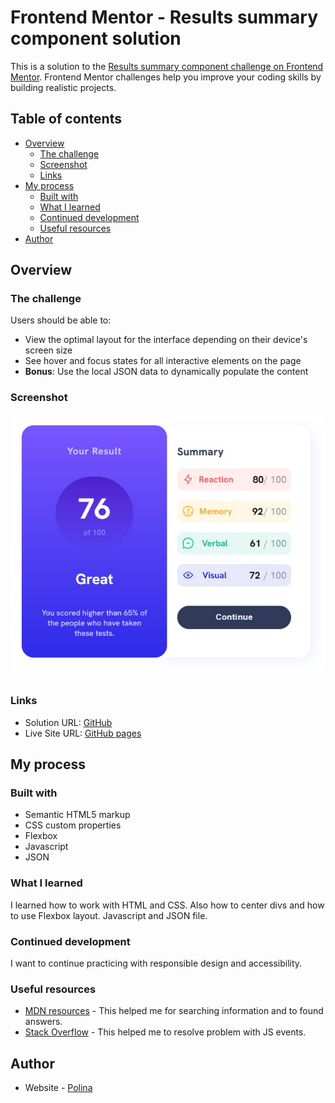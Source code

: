 # Frontend Mentor - Results summary component solution

This is a solution to the [Results summary component challenge on Frontend Mentor](https://www.frontendmentor.io/challenges/results-summary-component-CE_K6s0maV). Frontend Mentor challenges help you improve your coding skills by building realistic projects. 

## Table of contents

- [Overview](#overview)
  - [The challenge](#the-challenge)
  - [Screenshot](#screenshot)
  - [Links](#links)
- [My process](#my-process)
  - [Built with](#built-with)
  - [What I learned](#what-i-learned)
  - [Continued development](#continued-development)
  - [Useful resources](#useful-resources)
- [Author](#author)

## Overview

### The challenge

Users should be able to:

- View the optimal layout for the interface depending on their device's screen size
- See hover and focus states for all interactive elements on the page
- **Bonus**: Use the local JSON data to dynamically populate the content

### Screenshot

![Image](./resources/images/results-summary-screenshot.jpg)

### Links

- Solution URL: [GitHub](https://github.com/polinagusakova/Results-summary)
- Live Site URL: [GitHub pages](https://polinagusakova.github.io/Results-summary/)

## My process

### Built with

- Semantic HTML5 markup
- CSS custom properties
- Flexbox
- Javascript
- JSON

### What I learned

I learned how to work with HTML and CSS. Also how to center divs and how to use Flexbox layout. Javascript and JSON file. 

### Continued development

I want to continue practicing with responsible design and accessibility.

### Useful resources

- [MDN resources](https://developer.mozilla.org/en-US/) - This helped me for searching information and to found answers.
- [Stack Overflow](https://stackoverflow.com/) - This helped me to resolve problem with JS events.

## Author

- Website - [Polina](https://github.com/polinagusakova)